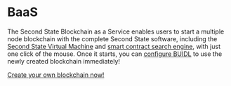 # BaaS

The Second State Blockchain as a Service enables users to start a multiple node blockchain with the complete Second State software, including the [Second State Virtual Machine](https://github.com/second-state/lityvm) and [smart contract search engine](https://github.com/second-state/smart-contract-search-engine), with just one click of the mouse. Once it starts, you can [configure BUIDL](../buidl-developer-tool/working-with-baas.md) to use the newly created blockchain immediately!

[Create your own blockchain now!](http://baas-mvp.secondstate.io/)

